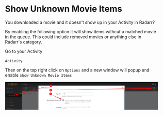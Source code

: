 # Show Unknown Movie Items

You downloaded a movie and it doesn't show up in your Activity in Radarr?

By enabling the following option it will show items without a matched movie in the queue. This could include removed movies or anything else in Radarr's category.

Go to your Activity

`Activity`

Then on the top right click on `Options` and a new window will popup and enable `Show Unknown Movie Items`

![!Enable Show Unknown Movie Items](images/Radarr-show-unknown-movie-item.png)

